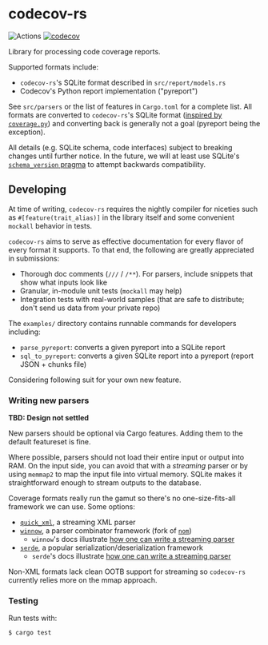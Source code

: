 # codecov-rs

![Actions](https://github.com/codecov/codecov-rs/actions/workflows/ci.yml/badge.svg)
[![codecov](https://codecov.io/gh/codecov/codecov-rs/graph/badge.svg?token=IEGybruDEg)](https://codecov.io/gh/codecov/codecov-rs)

Library for processing code coverage reports.

Supported formats include:

- `codecov-rs`'s SQLite format described in `src/report/models.rs`
- Codecov's Python report implementation ("pyreport")

See `src/parsers` or the list of features in `Cargo.toml` for a complete list. All formats are converted to `codecov-rs`'s SQLite format ([inspired by `coverage.py`](https://coverage.readthedocs.io/en/latest/dbschema.html)) and converting back is generally not a goal (pyreport being the exception).

All details (e.g. SQLite schema, code interfaces) subject to breaking changes until further notice. In the future, we will at least use SQLite's [`schema_version` pragma](https://www.sqlite.org/pragma.html#pragma_schema_version) to attempt backwards compatibility.

## Developing

At time of writing, `codecov-rs` requires the nightly compiler for niceties such as `#[feature(trait_alias)]` in the library itself and some convenient `mockall` behavior in tests.

`codecov-rs` aims to serve as effective documentation for every flavor of every format it supports. To that end, the following are greatly appreciated in submissions:
- Thorough doc comments (`///` / `/**`). For parsers, include snippets that show what inputs look like
- Granular, in-module unit tests (`mockall` may help)
- Integration tests with real-world samples (that are safe to distribute; don't send us data from your private repo)

The `examples/` directory contains runnable commands for developers including:
- `parse_pyreport`: converts a given pyreport into a SQLite report
- `sql_to_pyreport`: converts a given SQLite report into a pyreport (report JSON + chunks file)

Considering following suit for your own new feature.

### Writing new parsers

**TBD: Design not settled**

New parsers should be optional via Cargo features. Adding them to the default featureset is fine.

Where possible, parsers should not load their entire input or output into RAM. On the input side, you can avoid that with a _streaming_ parser or by using `memmap2` to map the input file into virtual memory. SQLite makes it straightforward enough to stream outputs to the database.

Coverage formats really run the gamut so there's no one-size-fits-all framework we can use. Some options:
- [`quick_xml`](https://crates.io/crates/quick_xml), a streaming XML parser
- [`winnow`](https://crates.io/crates/winnow), a parser combinator framework (fork of [`nom`](https://crates.io/crates/nom))
  - `winnow`'s docs illustrate [how one can write a streaming parser](https://docs.rs/winnow/latest/winnow/_topic/partial/index.html)
- [`serde`](https://serde.rs/), a popular serialization/deserialization framework
  - `serde`'s docs illustrate [how one can write a streaming parser](https://serde.rs/stream-array.html)

Non-XML formats lack clean OOTB support for streaming so `codecov-rs` currently relies more on the mmap approach.

### Testing

Run tests with:
```
$ cargo test
```
